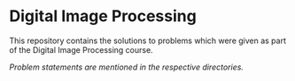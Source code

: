# Digital Image Processing

This repository contains the solutions to problems which were given as part of the Digital Image Processing course.

_Problem statements are mentioned in the respective directories._
